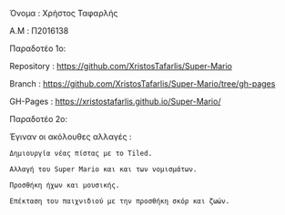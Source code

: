 Όνομα : Χρήστος Ταφαρλής

A.M : Π2016138

Παραδοτέο 1ο:

  Repository : https://github.com/XristosTafarlis/Super-Mario

  Branch : https://github.com/XristosTafarlis/Super-Mario/tree/gh-pages

  GH-Pages : https://xristostafarlis.github.io/Super-Mario/

  
Παραδοτέο 2ο:

  Έγιναν οι ακόλουθες αλλαγές : 

    Δημιουργία νέας πίστας με το Tiled.
  
    Αλλαγή του Super Mario και και των νομισμάτων.
  
    Προσθήκη ήχων και μουσικής.
  
    Επέκταση του παιχνιδιού με την προσθήκη σκόρ και ζωών.
  
